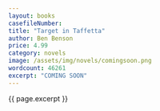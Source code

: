 ```yaml
---
layout: books
casefileNumber: 
title: "Target in Taffetta"
author: Ben Benson
price: 4.99
category: novels
image: /assets/img/novels/comingsoon.png
wordcount: 46261
excerpt: "COMING SOON"
---
```


{{ page.excerpt }}